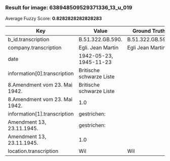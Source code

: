 ### Result for image: 638948509529371336_13_u_019
Average Fuzzy Score: **0.8282828282828283**
<small>

| Key | Value | Ground Truth | Score |
| --- | --- | --- | --- |
| b_id.transcription | B.51.322.GB.590. | B.51.322.GB.590. | 1.0 |
| company.transcription | Egli. Jean Martin | Egli Jean Martin | 0.9696969696969697 |
| date | 1942-05-23, 1945-11-23 |  | 0.0 |
| information[0].transcription | Britische schwarze Liste
8.Amendment vom 23. Mai 1942. | Britische schwarze Liste
8.Amendment vom 23. Mai 1942. | 1.0 |
| information[1].transcription | gestrichen:
Amendment 13, 23.11.1945. | gestrichen:
Amendment 13, 23.11.1945. | 1.0 |
| location.transcription | Wil | Wil | 1.0 |

</small>
